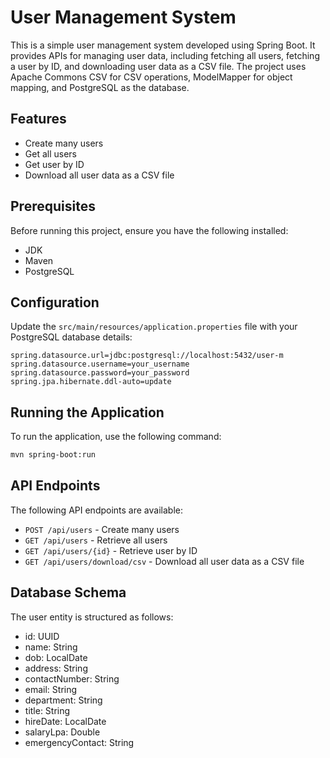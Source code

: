 
# User Management System

This is a simple user management system developed using Spring Boot. It provides APIs for managing user data, including fetching all users, fetching a user by ID, and downloading user data as a CSV file. The project uses Apache Commons CSV for CSV operations, ModelMapper for object mapping, and PostgreSQL as the database.

## Features

- Create many users
- Get all users
- Get user by ID
- Download all user data as a CSV file

## Prerequisites

Before running this project, ensure you have the following installed:
- JDK
- Maven
- PostgreSQL

## Configuration

Update the `src/main/resources/application.properties` file with your PostgreSQL database details:

```properties
spring.datasource.url=jdbc:postgresql://localhost:5432/user-m
spring.datasource.username=your_username
spring.datasource.password=your_password
spring.jpa.hibernate.ddl-auto=update
```

## Running the Application

To run the application, use the following command:

```bash
mvn spring-boot:run
```

## API Endpoints

The following API endpoints are available:

- `POST /api/users` - Create many users
- `GET /api/users` - Retrieve all users
- `GET /api/users/{id}` - Retrieve user by ID
- `GET /api/users/download/csv` - Download all user data as a CSV file

## Database Schema

The user entity is structured as follows:

- id: UUID
- name: String
- dob: LocalDate
- address: String
- contactNumber: String
- email: String
- department: String
- title: String
- hireDate: LocalDate
- salaryLpa: Double
- emergencyContact: String